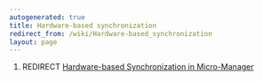 ```yaml
---
autogenerated: true
title: Hardware-based synchronization
redirect_from: /wiki/Hardware-based_synchronization
layout: page
---
```


1.  REDIRECT [Hardware-based Synchronization in
    Micro-Manager](Hardware-based_Synchronization_in_Micro-Manager)
